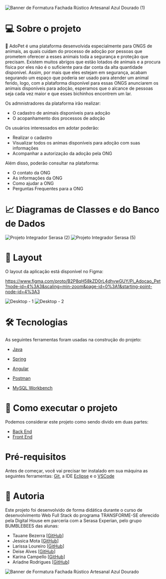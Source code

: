![Banner de Formatura Fachada Rústico Artesanal Azul Dourado (1)](https://user-images.githubusercontent.com/102121435/184267195-0f9eac9c-f0e4-4999-a067-be2e46a49db2.png)


# 💻 Sobre o projeto

  🐶 AdoPet é uma plataforma desenvolvida especialmente para ONGS de animais, as quais cuidam do processo de adoção por pessoas que prometem oferecer a esses animais toda a segurança e proteção que precisam. Existem muitos abrigos que estão lotados de animais e a procura física por eles não é o suficiente para dar conta da alta quantidade disponível. Assim, por mais que eles estejam em segurança, acabam segurando um espaço que poderia ser usado para atender um animal ferido, logo, com a plataforma disponível para essas ONGS anunciarem os animais disponíveis para adoção, esperamos que o alcance de pessoas seja cada vez maior e que esses bichinhos encontrem um lar. 

Os admnistradores da plataforma irão realizar:

* O cadastro de animais disponíveis para adoção
* O acopanhamento dos processos de adoção

Os usuários interessados em adotar poderão:

* Realizar o cadastro 
* Visualizar todos os animas disponíveis para adoção com suas informações
* Acompanhar a autorização da adoção pela ONG 
 
Além disso, poderão consultar na plataforma: 

* O contato da ONG
* As informações da ONG
* Como ajudar a ONG
* Perguntas Frequentes para a ONG


# 📈 Diagramas de Classes e do Banco de Dados

![Projeto Integrador Serasa (2)](https://user-images.githubusercontent.com/102121435/184498688-74d5df7a-b106-4e84-b65c-1f275a1d410c.jpg)
![Projeto Integrador Serasa (5)](https://user-images.githubusercontent.com/102121435/184498695-b472f84d-0051-446b-804c-a72dd8ffbfb5.jpg)


# 🎨 Layout

O layout da aplicação está disponível no Figma:

https://www.figma.com/proto/B2P8qH58kZD0rL4dhvwGUY/Pi_Adocao_Pet?node-id=4%3A3&scaling=min-zoom&page-id=0%3A1&starting-point-node-id=4%3A3

![Desktop - 1](https://user-images.githubusercontent.com/102121435/184269010-d097cdd7-332a-4bd1-8559-95a4c77f2048.png)
![Desktop - 2](https://user-images.githubusercontent.com/102121435/184269219-ddb0919c-99b2-46f6-8f06-24f1eef43289.png)

# 🛠 Tecnologias

As seguintes ferramentas foram usadas na construção do projeto:

* [Java](https://www.java.com/pt-BR/)

* [Spring](https://spring.io/)

* [Angular](https://angular.io/)

* [Postman](https://www.postman.com/)

* [MySQL Workbench](https://www.mysql.com/products/workbench/)



# 🚀 Como executar o projeto

Podemos considerar este projeto como sendo divido em duas partes:

* [Back End](https://github.com/larissaloureiro/pi_adocao_pet_back)
* [Front End](https://github.com/larissaloureiro/pi_adocao_pet_front) 


# Pré-requisitos
Antes de começar, você vai precisar ter instalado em sua máquina as seguintes ferramentas: [Git](https://git-scm.com/), a IDE [Eclipse](https://www.eclipse.org/downloads/) e o [VSCode](https://code.visualstudio.com/)

# 📝 Autoria

Este projeto foi desenvolvido de forma didática durante o curso de desenvolvimento Web Full Stack do programa TRANSFORME-SE oferecido pela Digital House em parceria com a Serasa Experian, pelo grupo BUMBLEBEES das alunas: 

* Tauane Bezerra [[GitHub](https://github.com/tauanebezerra)]
* Jessica Mota [[GitHub](https://github.com/JessicaMotaa)]
* Larissa Loureiro [[GitHub](https://github.com/larissaloureiro)]
* Deise Alves [[GitHub](https://github.com/deisealves)]
* Karina Campello [[GitHub](https://github.com/karinamcampello)]
* Ariadne Rodrigues [[GitHub](https://github.com/AriRVasc)]

![Banner de Formatura Fachada Rústico Artesanal Azul Dourado](https://user-images.githubusercontent.com/102121435/184271327-e7445e1a-f675-46f4-92ba-a19dab665fd4.png)
